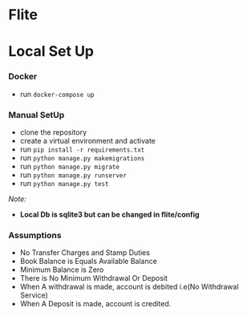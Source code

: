 # Flite


# Local Set Up

### Docker

- run ```docker-compose up```

### Manual SetUp

- clone the repository
- create a virtual environment and activate
- run ```pip install -r requirements.txt```
- run ```python manage.py makemigrations```
- run ```python manage.py migrate```
- run ```python manage.py runserver```
- run ```python manage.py test```

*Note:*

- **Local Db is sqlite3 but can be changed in flite/config**

### Assumptions

- No Transfer Charges and Stamp Duties
- Book Balance is Equals Available Balance
- Minimum Balance is Zero
- There is No Minimum Withdrawal Or Deposit
- When A withdrawal is made, account is debited i.e(No Withdrawal Service)
- When A Deposit is made, account is credited.